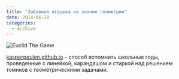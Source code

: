 ```yaml
---
title: "Забавная игрушка на знание геометрии"
date: 2014-06-28
categories:
  - Archive
---
```


![Euclid The Game](euclidthegame.png)

[kasperpeulen.github.io](https://kasperpeulen.github.io/) – способ вспомнить школьные годы, проведенные с линейкой, карандашом и стиркой над решением томиков с геометрическими задачами.
